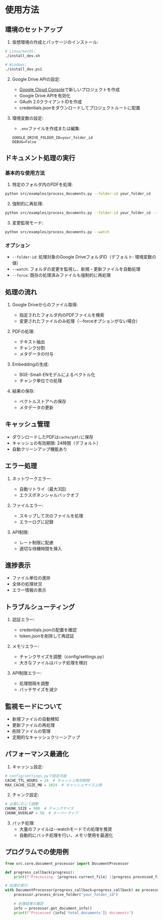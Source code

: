# 使用方法

## 環境のセットアップ

1. 仮想環境の作成とパッケージのインストール:

```bash
# Linux/macOS:
./install_dev.sh

# Windows:
./install_dev.ps1
```

2. Google Drive APIの設定:
   - [Google Cloud Console](https://console.cloud.google.com/)で新しいプロジェクトを作成
   - Google Drive APIを有効化
   - OAuth 2.0クライアントIDを作成
   - credentials.jsonをダウンロードしてプロジェクトルートに配置

3. 環境変数の設定:
   - `.env`ファイルを作成または編集:
   ```env
   GOOGLE_DRIVE_FOLDER_ID=your_folder_id
   DEBUG=False
   ```

## ドキュメント処理の実行

### 基本的な使用方法

1. 特定のフォルダ内のPDFを処理:
```bash
python src/examples/process_documents.py --folder-id your_folder_id
```

2. 強制的に再処理:
```bash
python src/examples/process_documents.py --folder-id your_folder_id --force
```

3. 変更監視モード:
```bash
python src/examples/process_documents.py --watch
```

### オプション

- `--folder-id`: 処理対象のGoogle DriveフォルダID（デフォルト: 環境変数の値）
- `--watch`: フォルダの変更を監視し、新規・更新ファイルを自動処理
- `--force`: 既存の処理済みファイルも強制的に再処理

## 処理の流れ

1. Google Driveからのファイル取得:
   - 指定されたフォルダ内のPDFファイルを検索
   - 変更されたファイルのみ処理（--forceオプションがない場合）

2. PDFの処理:
   - テキスト抽出
   - チャンク分割
   - メタデータの付与

3. Embeddingの生成:
   - BGE-Small-ENモデルによるベクトル化
   - チャンク単位での処理

4. 結果の保存:
   - ベクトルストアへの保存
   - メタデータの更新

## キャッシュ管理

- ダウンロードしたPDFは`cache/pdf/`に保存
- キャッシュの有効期限: 24時間（デフォルト）
- 自動クリーンアップ機能あり

## エラー処理

1. ネットワークエラー:
   - 自動リトライ（最大3回）
   - エクスポネンシャルバックオフ

2. ファイルエラー:
   - スキップして次のファイルを処理
   - エラーログに記録

3. API制限:
   - レート制限に配慮
   - 適切な待機時間を挿入

## 進捗表示

- ファイル単位の進捗
- 全体の処理状況
- エラー情報の表示

## トラブルシューティング

1. 認証エラー:
   - credentials.jsonの配置を確認
   - token.jsonを削除して再認証

2. メモリエラー:
   - チャンクサイズを調整（config/settings.py）
   - 大きなファイルはバッチ処理を検討

3. API制限エラー:
   - 処理間隔を調整
   - バッチサイズを減少

## 監視モードについて

- 新規ファイルの自動検知
- 更新ファイルの再処理
- 削除ファイルの管理
- 定期的なキャッシュクリーンアップ

## パフォーマンス最適化

1. キャッシュ設定:
```python
# config/settings.pyで設定可能
CACHE_TTL_HOURS = 24  # キャッシュ有効期間
MAX_CACHE_SIZE_MB = 1024  # キャッシュサイズ上限
```

2. チャンク設定:
```python
# 必要に応じて調整
CHUNK_SIZE = 500  # チャンクサイズ
CHUNK_OVERLAP = 50  # オーバーラップ
```

3. バッチ処理:
   - 大量のファイルは--watchモードでの処理を推奨
   - 自動的にバッチ処理を行い、メモリ使用を最適化

## プログラムでの使用例

```python
from src.core.document_processor import DocumentProcessor

def progress_callback(progress):
    print(f"Processing: {progress.current_file} ({progress.processed_files}/{progress.total_files})")

# 処理の実行
with DocumentProcessor(progress_callback=progress_callback) as processor:
    processor.process_drive_folder("your_folder_id")
    
    # 処理結果の確認
    info = processor.get_document_info()
    print(f"Processed {info['total_documents']} documents")